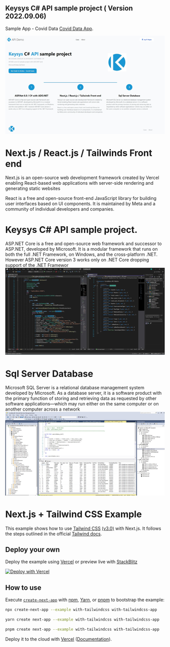 ## Keysys C# API sample project ( Version 2022.09.06)


Sample App - Covid Data [Covid Data App](https://coviddata-app.vercel.app/).

![Version Beta: v202209.06](public/images/CovidDataScreen.jpg)

# Next.js / React.js / Tailwinds Front end

Next.js is an open-source web development framework created by Vercel enabling React-based web applications with server-side rendering and generating static websites

React is a free and open-source front-end JavaScript library for building user interfaces based on UI components. It is maintained by Meta and a community of individual developers and companies.

# Keysys C# API sample project.

ASP.NET Core is a free and open-source web framework and successor to ASP.NET, developed by Microsoft. It is a modular framework that runs on both the full .NET Framework, on Windows, and the cross-platform .NET. However ASP.NET Core version 3 works only on .NET Core dropping support of the .NET Framewor
![Version Beta: v202209.06](public/images/CovidDataAPI.jpg)

# Sql Server Database

Microsoft SQL Server is a relational database management system developed by Microsoft. As a database server, it is a software product with the primary function of storing and retrieving data as requested by other software applications—which may run either on the same computer or on another computer across a network
![Version Beta: v202209.06](public/images/CovidDataSQL.jpg)

# Next.js + Tailwind CSS Example

This example shows how to use [Tailwind CSS](https://tailwindcss.com/) [(v3.0)](https://tailwindcss.com/blog/tailwindcss-v3) with Next.js. It follows the steps outlined in the official [Tailwind docs](https://tailwindcss.com/docs/guides/nextjs).

## Deploy your own

Deploy the example using [Vercel](https://vercel.com?utm_source=github&utm_medium=readme&utm_campaign=next-example) or preview live with [StackBlitz](https://stackblitz.com/github/vercel/next.js/tree/canary/examples/with-tailwindcss)

[![Deploy with Vercel](https://vercel.com/button)](https://vercel.com/new/git/external?repository-url=https://github.com/vercel/next.js/tree/canary/examples/with-tailwindcss&project-name=with-tailwindcss&repository-name=with-tailwindcss)

## How to use

Execute [`create-next-app`](https://github.com/vercel/next.js/tree/canary/packages/create-next-app) with [npm](https://docs.npmjs.com/cli/init), [Yarn](https://yarnpkg.com/lang/en/docs/cli/create/), or [pnpm](https://pnpm.io) to bootstrap the example:

```bash
npx create-next-app --example with-tailwindcss with-tailwindcss-app
```

```bash
yarn create next-app --example with-tailwindcss with-tailwindcss-app
```

```bash
pnpm create next-app --example with-tailwindcss with-tailwindcss-app
```

Deploy it to the cloud with [Vercel](https://vercel.com/new?utm_source=github&utm_medium=readme&utm_campaign=next-example) ([Documentation](https://nextjs.org/docs/deployment)).
